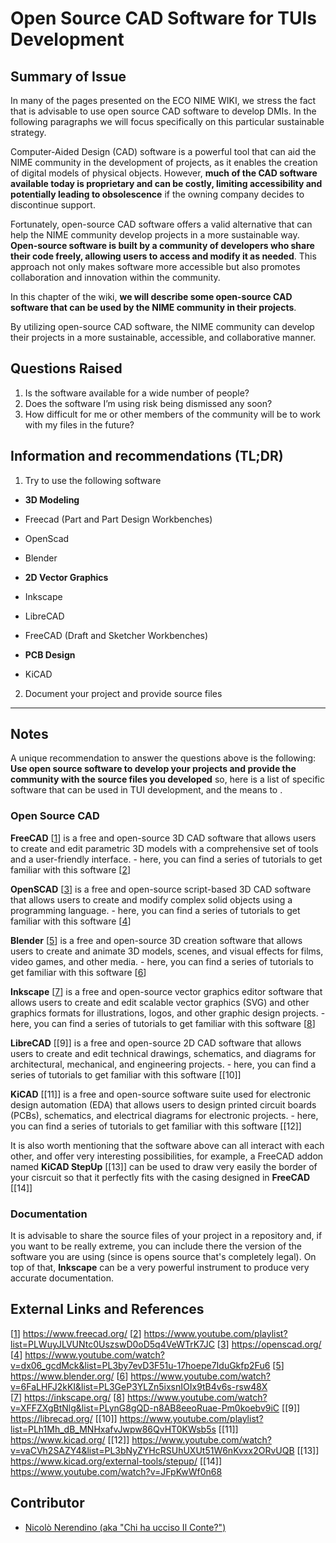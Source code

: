 <!-- Copy this template to add a new topic. Replace text in {brackets} with your content. -->
<!-- Template created for ECO_NIME wiki entries by Johnny Sullivan -->

# Open Source CAD Software for TUIs Development

<!-- replace 'Template' with short title; this will be page title when published -->

## Summary of Issue

In many of the pages presented on the ECO NIME WIKI, we stress the fact that is advisable to use open source CAD software to develop DMIs. In the following paragraphs we will focus specifically on this particular sustainable strategy.

Computer-Aided Design (CAD) software is a powerful tool that can aid the NIME community in the development of projects, as it enables the creation of digital models of physical objects. However, **much of the CAD software available today is proprietary and can be costly, limiting accessibility and potentially leading to obsolescence** if the owning company decides to discontinue support.

Fortunately, open-source CAD software offers a valid alternative that can help the NIME community develop projects in a more sustainable way. **Open-source software is built by a community of developers who share their code freely, allowing users to access and modify it as needed**. This approach not only makes software more accessible but also promotes collaboration and innovation within the community.

In this chapter of the wiki, **we will describe some open-source CAD software that can be used by the NIME community in their projects**. 

By utilizing open-source CAD software, the NIME community can develop their projects in a more sustainable, accessible, and collaborative manner.

## Questions Raised

1. Is the software available for a wide number of people?
2. Does the software I’m using risk being dismissed any soon? 
3. How difficult for me or other members of the community will be to work with my files in the future?

## Information and recommendations (TL;DR)

1. Try to use the following software

- **3D Modeling**
 - Freecad (Part and Part Design Workbenches)
 - OpenScad 
 - Blender

- **2D Vector Graphics**

 - Inkscape 
 - LibreCAD  
 - FreeCAD (Draft and Sketcher Workbenches)

- **PCB Design**

 - KiCAD 


2. Document your project and provide source files 

----

## Notes

A unique recommendation to answer the questions above is the following: **Use open source software to develop your projects and provide the community with the source files you developed** so, here is a list of specific software that can be used in TUI development, and the means to .


### Open Source CAD

**FreeCAD** [[1]] is a free and open-source 3D CAD software that allows users to create and edit parametric 3D models with a comprehensive set of tools and a user-friendly interface. - here, you can find a series of tutorials to get familiar with this software [[2]]

**OpenSCAD** [[3]] is a free and open-source script-based 3D CAD software that allows users to create and modify complex solid objects using a programming language. - here, you can find a series of tutorials to get familiar with this software [[4]]

**Blender** [[5]] is a free and open-source 3D creation software that allows users to create and animate 3D models, scenes, and visual effects for films, video 
games, and other media. - here, you can find a series of tutorials to get familiar with this software [[6]]

**Inkscape** [[7]] is a free and open-source vector graphics editor software that allows users to create and edit scalable vector graphics (SVG) and other graphics formats for illustrations, logos, and other graphic design projects. - here, you can find a series of tutorials to get familiar with this software [[8]]

**LibreCAD** [[9]] is a free and open-source 2D CAD software that allows users to create and edit technical drawings, schematics, and diagrams for architectural, mechanical, and engineering projects. - here, you can find a series of tutorials to get familiar with this software [[10]]

**KiCAD** [[11]] is a free and open-source software suite used for electronic design automation (EDA) that allows users to design printed circuit boards (PCBs), schematics, and electrical diagrams for electronic projects. - here, you can find a series of tutorials to get familiar with this software [[12]]

It is also worth mentioning that the software above can all interact with each other, and offer very interesting possibilities, for example, a FreeCAD addon named **KiCAD StepUp** [[13]] can be used to draw very easily the border of your cisrcuit so that it perfectly fits with the casing designed in **FreeCAD** [[14]]


### Documentation

It is advisable to share the source files of your project in a repository and, if you want to be really extreme, you can include there the version of the software you are using (since is opens source that's completely legal).
On top of that, **Inkscape** can be a very powerful instrument to produce very accurate documentation. 





## External Links and References

[[1]] https://www.freecad.org/
[[2]] https://www.youtube.com/playlist?list=PLWuyJLVUNtc0UszswD0oD5q4VeWTrK7JC
[[3]] https://openscad.org/
[[4]] https://www.youtube.com/watch?v=dx06_gcdMck&list=PL3by7evD3F51u-17hoepe7IduGkfp2Fu6
[[5]] https://www.blender.org/ 
[[6]] https://www.youtube.com/watch?v=6FaLHFJ2kKI&list=PL3GeP3YLZn5ixsnIOIx9tB4v6s-rsw48X  
[[7]] https://inkscape.org/
[[8]] https://www.youtube.com/watch?v=XFFZXgBtNlg&list=PLynG8gQD-n8AB8eeoRuae-Pm0koebv9iC
[[9]] https://librecad.org/
[[10]] https://www.youtube.com/playlist?list=PLh1Mh_dB_MNHxafvJwpw86QvHT0KWsb5s
[[11]] https://www.kicad.org/
[[12]] https://www.youtube.com/watch?v=vaCVh2SAZY4&list=PL3bNyZYHcRSUhUXUt51W6nKvxx2ORvUQB 
[[13]] https://www.kicad.org/external-tools/stepup/ 
[[14]] https://www.youtube.com/watch?v=JFpKwWf0n68 





[.3]: https://all3dp.com/1/3d-printing-support-structures/ "All3DP Support Structures"
[.4]: https://all3dp.com/2/filament-spool-8-ways-to-safely-store-your-filament/ "All3DP Filament Storage"
[.5]: https://www.thingiverse.com/thing:190118 "Filament Dust Filter"
[.6]: https://www.filamentive.com/ "Filamentive"
[.7]: https://hackaday.com/2019/12/08/from-fail-to-wail-guitar-picks-made-from-3d-printed-waste/ "Waste Plectrums"
[.8]: https://all3dp.com/weekend-project-laser-cutting-3d-printed-trash/ "Plastic Smoothie"
[.9]: https://www.filabot.com/ "Filabot"
[.10]: https://www.instructables.com/Build-your-own-3d-printing-filament-factory-Filame/ "Filame"
[.11]: https://reprap.org/wiki/RepRapable_Recyclebot:_Open_source_3-D_printable_extruder_for_converting_plastic_to_3-D_printing_filament

[1]: https://www.filamentive.com/how-sustainable-is-pla/  
[2]: https://www.scientificamerican.com/article/environmental-impact-of-corn-based-plastics/  
[3]: https://all3dp.com/2/3d-printer-recycled-plastic-tips-for-your-waste-plastic/  
[4]: https://www.theguardian.com/environment/2008/apr/26/waste.pollution  
[5]: https://www.sciencedirect.com/science/article/pii/S0301479718310016  
[6]: https://dl.acm.org/doi/10.1145/3322276.3322320  
[7]: https://all3dp.com/2/is-pla-recyclable/  
[8]: https://www.filamentive.com/the-3d-printing-waste-problem/

## Contributor

* [Nicolò Nerendino (aka "Chi ha ucciso Il Conte?")](https://chihauccisoilconte.eu/)

